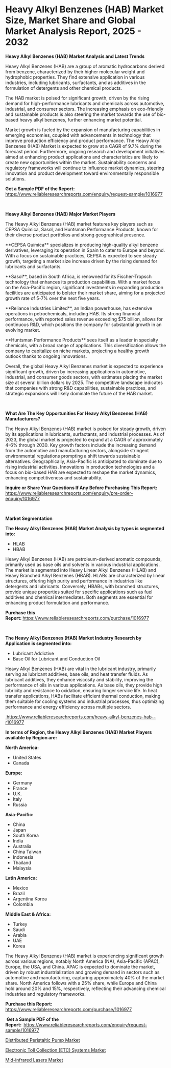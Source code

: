 <p><h1>Heavy Alkyl Benzenes (HAB) Market Size, Market Share and Global Market Analysis Report, 2025 - 2032</h1></p><p><strong>Heavy Alkyl Benzenes (HAB) Market Analysis and Latest Trends</strong></p>
<p><p>Heavy Alkyl Benzenes (HAB) are a group of aromatic hydrocarbons derived from benzene, characterized by their higher molecular weight and hydrophobic properties. They find extensive application in various industries, including lubricants, surfactants, and as additives in the formulation of detergents and other chemical products. </p><p>The HAB market is poised for significant growth, driven by the rising demand for high-performance lubricants and chemicals across automotive, industrial, and consumer sectors. The increasing emphasis on eco-friendly and sustainable products is also steering the market towards the use of bio-based heavy alkyl benzenes, further enhancing market potential. </p><p>Market growth is fueled by the expansion of manufacturing capabilities in emerging economies, coupled with advancements in technology that improve production efficiency and product performance. The Heavy Alkyl Benzenes (HAB) Market is expected to grow at a CAGR of 9.7% during the forecast period. Furthermore, ongoing research and development initiatives aimed at enhancing product applications and characteristics are likely to create new opportunities within the market. Sustainability concerns and regulatory frameworks will continue to influence market dynamics, steering innovation and product development toward environmentally responsible solutions.</p></p>
<p><strong>Get a Sample PDF of the Report:&nbsp;</strong> <a href="https://www.reliableresearchreports.com/enquiry/request-sample/1016977?utm_campaign=116&utm_medium=2&utm_source=Github&utm_content=ia&utm_term=21032025&utm_id=heavy-alkyl-benzenes-hab">https://www.reliableresearchreports.com/enquiry/request-sample/1016977</a></p>
<p>&nbsp;</p>
<p><strong>Heavy Alkyl Benzenes (HAB) Major Market Players</strong></p>
<p><p>The Heavy Alkyl Benzenes (HAB) market features key players such as CEPSA Química, Sasol, and Huntsman Performance Products, known for their diverse product portfolios and strong geographical presence. </p><p>**CEPSA Química** specializes in producing high-quality alkyl benzene derivatives, leveraging its operation in Spain to cater to Europe and beyond. With a focus on sustainable practices, CEPSA is expected to see steady growth, targeting a market size increase driven by the rising demand for lubricants and surfactants.</p><p>**Sasol**, based in South Africa, is renowned for its Fischer-Tropsch technology that enhances its production capabilities. With a market focus on the Asia-Pacific region, significant investments in expanding production facilities are anticipated to bolster their market share, aiming for a projected growth rate of 5-7% over the next five years.</p><p>**Reliance Industries Limited**, an Indian powerhouse, has extensive operations in petrochemicals, including HAB. Its strong financial performance, with reported sales revenue exceeding $75 billion, allows for continuous R&D, which positions the company for substantial growth in an evolving market.</p><p>**Huntsman Performance Products** sees itself as a leader in specialty chemicals, with a broad range of applications. This diversification allows the company to capitalize on niche markets, projecting a healthy growth outlook thanks to ongoing innovations.</p><p>Overall, the global Heavy Alkyl Benzenes market is expected to experience significant growth, driven by increasing applications in automotive, industrial, and consumer goods sectors, with estimates placing the market size at several billion dollars by 2025. The competitive landscape indicates that companies with strong R&D capabilities, sustainable practices, and strategic expansions will likely dominate the future of the HAB market.</p></p>
<p>&nbsp;</p>
<p><strong>What Are The Key Opportunities For Heavy Alkyl Benzenes (HAB) Manufacturers?</strong></p>
<p><p>The Heavy Alkyl Benzenes (HAB) market is poised for steady growth, driven by its applications in lubricants, surfactants, and industrial processes. As of 2023, the global market is projected to expand at a CAGR of approximately 4-6% through 2030. Key growth factors include the increasing demand from the automotive and manufacturing sectors, alongside stringent environmental regulations prompting a shift towards sustainable alternatives. Geographically, Asia-Pacific is anticipated to dominate due to rising industrial activities. Innovations in production technologies and a focus on bio-based HAB are expected to reshape the market dynamics, enhancing competitiveness and sustainability.</p></p>
<p><strong>Inquire or Share Your Questions If Any Before Purchasing This Report:</strong> <a href="https://www.reliableresearchreports.com/enquiry/pre-order-enquiry/1016977?utm_campaign=116&utm_medium=2&utm_source=Github&utm_content=ia&utm_term=21032025&utm_id=heavy-alkyl-benzenes-hab">https://www.reliableresearchreports.com/enquiry/pre-order-enquiry/1016977</a></p>
<p>&nbsp;</p>
<p><strong>Market Segmentation</strong></p>
<p><strong>The Heavy Alkyl Benzenes (HAB) Market Analysis by types is segmented into:</strong></p>
<p><ul><li>HLAB</li><li>HBAB</li></ul></p>
<p><p>Heavy Alkyl Benzenes (HAB) are petroleum-derived aromatic compounds, primarily used as base oils and solvents in various industrial applications. The market is segmented into Heavy Linear Alkyl Benzenes (HLAB) and Heavy Branched Alkyl Benzenes (HBAB). HLABs are characterized by linear structures, offering high purity and performance in industries like detergents and lubricants. Conversely, HBABs, with branched structures, provide unique properties suited for specific applications such as fuel additives and chemical intermediates. Both segments are essential for enhancing product formulation and performance.</p></p>
<p><strong>Purchase this Report:&nbsp;</strong><a href="https://www.reliableresearchreports.com/purchase/1016977?utm_campaign=116&utm_medium=2&utm_source=Github&utm_content=ia&utm_term=21032025&utm_id=heavy-alkyl-benzenes-hab">https://www.reliableresearchreports.com/purchase/1016977</a></p>
<p>&nbsp;</p>
<p><strong>The Heavy Alkyl Benzenes (HAB) Market Industry Research by Application is segmented into:</strong></p>
<p><ul><li>Lubricant Addictive</li><li>Base Oil for Lubricant and Conduction Oil</li></ul></p>
<p><p>Heavy Alkyl Benzenes (HAB) are vital in the lubricant industry, primarily serving as lubricant additives, base oils, and heat transfer fluids. As lubricant additives, they enhance viscosity and stability, improving the performance of oils in various applications. As base oils, they provide high lubricity and resistance to oxidation, ensuring longer service life. In heat transfer applications, HABs facilitate efficient thermal conduction, making them suitable for cooling systems and industrial processes, thus optimizing performance and energy efficiency across multiple sectors.</p></p>
<p><a href="https://www.reliableresearchreports.com/heavy-alkyl-benzenes-hab--r1016977?utm_campaign=116&utm_medium=2&utm_source=Github&utm_content=ia&utm_term=21032025&utm_id=heavy-alkyl-benzenes-hab">&nbsp;https://www.reliableresearchreports.com/heavy-alkyl-benzenes-hab--r1016977</a></p>
<p><strong>In terms of Region, the Heavy Alkyl Benzenes (HAB) Market Players available by Region are:</strong></p>
<p>
    <p> <strong> North America: </strong>
        <ul>
            <li>United States</li>
            <li>Canada</li>
        </ul>
        </p> 
    <p> <strong> Europe: </strong>
        <ul>
            <li>Germany</li>
            <li>France</li>
            <li>U.K.</li>
            <li>Italy</li>
            <li>Russia</li>
        </ul>
        </p> 
    <p> <strong> Asia-Pacific: </strong>
        <ul>
            <li>China</li>
            <li>Japan</li>
            <li>South Korea</li>
            <li>India</li>
            <li>Australia</li>
            <li>China Taiwan</li>
            <li>Indonesia</li>
            <li>Thailand</li>
            <li>Malaysia</li>
        </ul>
        </p> 
    <p> <strong> Latin America: </strong>
        <ul>
            <li>Mexico</li>
            <li>Brazil</li>
            <li>Argentina Korea</li>
            <li>Colombia</li>
        </ul>
        </p> 
    <p> <strong> Middle East & Africa: </strong>
        <ul>
            <li>Turkey</li>
            <li>Saudi</li>
            <li>Arabia</li>
            <li>UAE</li>
            <li>Korea</li>
        </ul>
    </p>
    </p>
<p><p>The Heavy Alkyl Benzenes (HAB) market is experiencing significant growth across various regions, notably North America (NA), Asia-Pacific (APAC), Europe, the USA, and China. APAC is expected to dominate the market, driven by robust industrialization and growing demand in sectors such as automotive and manufacturing, capturing approximately 40% of the market share. North America follows with a 25% share, while Europe and China hold around 20% and 15%, respectively, reflecting their advancing chemical industries and regulatory frameworks.</p></p>
<p><strong>Purchase this Report: </strong><a href="https://www.reliableresearchreports.com/purchase/1016977?utm_campaign=116&utm_medium=2&utm_source=Github&utm_content=ia&utm_term=21032025&utm_id=heavy-alkyl-benzenes-hab">https://www.reliableresearchreports.com/purchase/1016977</a></p>
<p>&nbsp;<strong>Get a Sample PDF of the Report:&nbsp;&nbsp;</strong><a href="https://www.reliableresearchreports.com/enquiry/request-sample/1016977?utm_campaign=116&utm_medium=2&utm_source=Github&utm_content=ia&utm_term=21032025&utm_id=heavy-alkyl-benzenes-hab">https://www.reliableresearchreports.com/enquiry/request-sample/1016977</a></p>
<p><strong></strong></p>
<p><p><a href="https://github.com/kimberjam0i/Market-Research-Report-List-1/blob/main/distributed-peristaltic-pump-market.md?utm_campaign=116&utm_medium=2&utm_source=Github&utm_content=ia&utm_term=21032025&utm_id=heavy-alkyl-benzenes-hab">Distributed Peristaltic Pump Market</a></p><p><a href="https://github.com/darenph8er/Market-Research-Report-List-1/blob/main/electronic-toll-collection-etc-systems-market.md?utm_campaign=116&utm_medium=2&utm_source=Github&utm_content=ia&utm_term=21032025&utm_id=heavy-alkyl-benzenes-hab">Electronic Toll Collection (ETC) Systems Market</a></p><p><a href="https://github.com/ElviraLeka1962/Market-Research-Report-List-1/blob/main/mid-infrared-lasers-market.md?utm_campaign=116&utm_medium=2&utm_source=Github&utm_content=ia&utm_term=21032025&utm_id=heavy-alkyl-benzenes-hab">Mid-infrared Lasers Market</a></p></p>